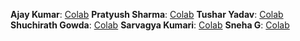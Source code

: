 **Ajay Kumar**: [Colab](https://colab.research.google.com/drive/1kytw_sblkhBagDQqnMgKBA6fhoGS-meN?usp=sharing)
**Pratyush Sharma**: [Colab](https://colab.research.google.com/drive/1EYZ_W11YB82nHKKb5lhTRDpOuC8RoqSV?usp=sharing)
**Tushar Yadav**: [Colab](https://colab.research.google.com/drive/1CJK-XpQuZgbj8dEyOCL4b6rSH6JBLXYA?usp=sharing)
**Shuchirath Gowda**: [Colab](https://colab.research.google.com/drive/138LGXgHwtI761PhlPr9Tm2a5rKBHF2RW?usp=sharing)
**Sarvagya Kumari**: [Colab](https://colab.research.google.com/drive/1QH3lrUU03qFeoxPgObdIxd8uvWJSsKE7?usp=sharing)
**Sneha G**: [Colab](https://colab.research.google.com/drive/1icYVDInJ8Gnmn3s78UIIu_t_jT7mHBR4?usp=sharing)
